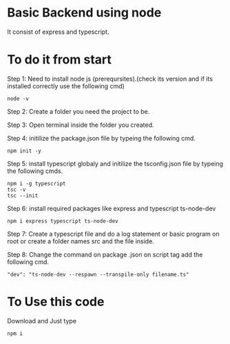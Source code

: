 # Basic Backend using node
   It consist of express and typescript.

# To do it from start 

Step 1: Need to install node js (prereqursites).(check its version and if its installed correctly use the following cmd)

	node -v

Step 2: Create a folder you need the project to be.

Step 3: Open terminal inside the folder you created.

Step 4: initilize the package.json file by typeing the following cmd.

	npm init -y
Step 5: install typescript globaly and initilize the tsconfig.json file by typeing the following cmds.

	npm i -g typescript 
 	tsc -v 
 	tsc --init
Step 6: install required packages like express and typescript ts-node-dev

	npm i express typescript ts-node-dev
Step 7: Create a typescript file and do a log statement or basic program on root or create a folder names src and the file inside.

Step 8: Change the command on package .json on script tag add the following cmd.

	"dev": "ts-node-dev --respawn --transpile-only filename.ts"


# To Use this code
Download and Just type
```
npm i
```
